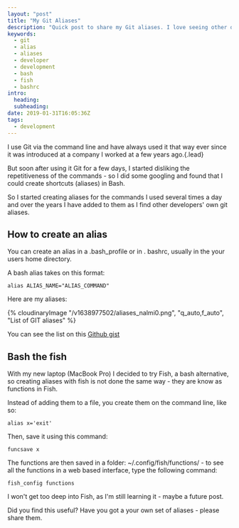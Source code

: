 ```yaml
---
layout: "post"
title: "My Git Aliases"
description: "Quick post to share my Git aliases. I love seeing other developers' aliases - a lot of mine have been copied from others. So I thought I'd share mine - in the hopes someone will find it useful."
keywords:
  - git
  - alias
  - aliases
  - developer
  - development
  - bash
  - fish
  - bashrc
intro:
  heading:
  subheading:
date: 2019-01-31T16:05:36Z
tags:
  - development
---
```

I use Git via the command line and have always used it that way ever since it was introduced at a company I worked at a few years ago.{.lead}

But soon after using it Git for a few days, I started disliking the repetitiveness of the commands - so I did some googling and found that I could create shortcuts (aliases) in Bash.

So I started creating aliases for the commands I used several times a day and over the years I have added to them as I find other developers' own git aliases.

## How to create an alias

You can create an alias in a .bash_profile or in . bashrc, usually in the your users home directory.

A bash alias takes on this format:

    alias ALIAS_NAME="ALIAS_COMMAND"

Here are my aliases:

{% cloudinaryImage "/v1638977502/aliases_nalmi0.png", "q_auto,f_auto", "List of GIT aliases" %}

You can see the list on this [Github gist](https://gist.github.com/juanfernandes/7e13fa0c81253ae46f8d "GIt Aliases Gist")

## Bash the fish

With my new laptop (MacBook Pro) I decided to try Fish, a bash alternative, so creating aliases with fish is not done the same way - they are know as functions in Fish.

Instead of adding them to a file, you create them on the command line, like so:

    alias x='exit'

Then, save it using this command:

    funcsave x

The functions are then saved in a folder: \~/.config/fish/functions/ - to see all the functions in a web based interface, type the following command:

    fish_config functions

I won't get too deep into Fish, as I'm still learning it - maybe a future post.

Did you find this useful? Have you got a your own set of aliases - please share them.
